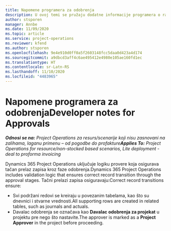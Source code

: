 ```yaml
---
title: Napomene programera za odobrenja
description: U ovoj temi se pružaju dodatne informacije programera o radu sa odobrenjima.
author: stsporen
manager: Annbe
ms.date: 11/09/2020
ms.topic: article
ms.service: project-operations
ms.reviewer: kfend
ms.author: stsporen
ms.openlocfilehash: 9e4e910d0ff0a5f2603148fcc5daa0d423a4d174
ms.sourcegitcommit: a9dbcd3aff4c6ae495412e4980e105ae160fd1ec
ms.translationtype: HT
ms.contentlocale: sr-Latn-RS
ms.lasthandoff: 11/10/2020
ms.locfileid: "4483965"
---
```

# <a name="developer-notes-for-approvals"></a><span data-ttu-id="de436-103">Napomene programera za odobrenja</span><span class="sxs-lookup"><span data-stu-id="de436-103">Developer notes for Approvals</span></span>

<span data-ttu-id="de436-104">_**Odnosi se na:** Project Operations za resurs/scenarije koji nisu zasnovani na zalihama, laganu primenu – od pogodbe do profakture_</span><span class="sxs-lookup"><span data-stu-id="de436-104">_**Applies To:** Project Operations for resource/non-stocked based scenarios, Lite deployment - deal to proforma invoicing_</span></span>

<span data-ttu-id="de436-105">Dynamics 365 Project Operations uključuje logiku provere koja osigurava tačan prelaz zapisa kroz faze odobrenja.</span><span class="sxs-lookup"><span data-stu-id="de436-105">Dynamics 365 Project Operations includes validation logic that ensures correct record transition through the approval stages.</span></span> <span data-ttu-id="de436-106">Tačni prelazi zapisa osiguravaju:</span><span class="sxs-lookup"><span data-stu-id="de436-106">Correct record transitions ensure:</span></span> 

  - <span data-ttu-id="de436-107">Svi podržani redovi se kreiraju u povezanim tabelama, kao što su dnevnici i stvarne vrednosti.</span><span class="sxs-lookup"><span data-stu-id="de436-107">All supporting rows are created in related tables, such as journals and actuals.</span></span>
  - <span data-ttu-id="de436-108">Davalac odobrenja se označava kao **Davalac odobrenja za projekat** u projektu pre nego što nastavite.</span><span class="sxs-lookup"><span data-stu-id="de436-108">The approver is marked as a **Project Approver** in the project before proceeding.</span></span>
